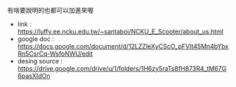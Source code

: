 有啥要說明的也都可以加進來喔
* link : https://luffy.ee.ncku.edu.tw/~santaboi/NCKU_E_Scooter/about_us.html
* google doc : https://docs.google.com/document/d/12LZZleXyCScO_pFVIt45Mn4bYbxRn5CsrCq-WsfoNWU/edit
* desing source : https://drive.google.com/drive/u/1/folders/1H6zy5raTs8fH873R4_tM67G6pasXIdOn